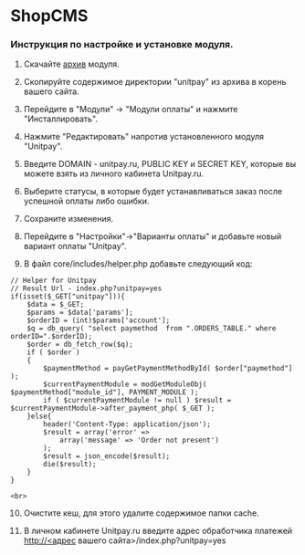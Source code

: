 # ShopCMS

### Инструкция по настройке и установке модуля.

1. Скачайте [архив](https://github.com/unitpay/shopcms-module/releases/download/v2.0.1/phpshop-module-2.0.1.zip) модуля.

2. Скопируйте содержимое директории "unitpay" из архива в корень вашего сайта.

3. Перейдите в "Модули" -&gt; "Модули оплаты" и нажмите "Инсталлировать".

4. Нажмите "Редактировать" напротив установленного модуля "Unitpay".

5. Введите DOMAIN - unitpay.ru, PUBLIC KEY и SECRET KEY, которые вы можете взять из личного кабинета Unitpay.ru.

6. Выберите статусы, в которые будет устанавливаться заказ после успешной оплаты либо ошибки.

7. Сохраните изменения.

8. Перейдите в "Настройки"-&gt;"Варианты оплаты" и добавьте новый вариант оплаты "Unitpay".

9. В файл core/includes/helper.php добавьте следующий код:

```text
// Helper for Unitpay
// Result Url - index.php?unitpay=yes
if(isset($_GET["unitpay"])){
    $data = $_GET;
    $params = $data['params'];
    $orderID = (int)$params['account'];
    $q = db_query( "select paymethod  from ".ORDERS_TABLE." where orderID=".$orderID);
    $order = db_fetch_row($q);
    if ( $order )
    {
        $paymentMethod = payGetPaymentMethodById( $order["paymethod"] );
        $currentPaymentModule = modGetModuleObj( $paymentMethod["module_id"], PAYMENT_MODULE );
        if ( $currentPaymentModule != null ) $result = $currentPaymentModule->after_payment_php( $_GET );
    }else{
        header('Content-Type: application/json');
        $result = array('error' =>
            array('message' => 'Order not present')
        );
        $result = json_encode($result);
        die($result);
    }
}

<br>
```

10. Очистите кеш, для этого удалите содержимое папки cache.

11. В личном кабинете Unitpay.ru введите адрес обработчика платежей  [http://&lt;адрес](http://xn--%3C-8cdug0fj/) вашего сайта&gt;/index.php?unitpay=yes

